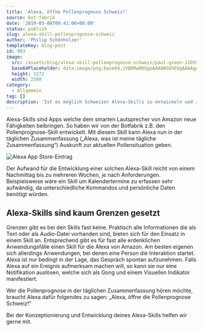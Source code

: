 ```yaml
---
title: 'Alexa, öffne Pollenprognose Schweiz!'
source: bot-fabrik
date: '2019-03-08T09:41:06+00:00'
status: publish
slug: alexa-skill-pollenprognose-schweiz
author: 'Philip Schönholzer'
templateKey: blog-post
id: 903
image:
  src: /assets/blog/alexa-skill-pollenprognose-schweiz/paul-green-120592-unsplash.jpg
  base64Placeholder: data:image/png;base64,iVBORw0KGgoAAAANSUhEUgAAAAgAAAAECAIAAAA8r+mnAAAACXBIWXMAAAsTAAALEwEAmpwYAAAAb0lEQVR4nAFkAJv/APj9/vTYX5laACEAACcAAJpsAP35zPn7/gD7/f/47azcpACBTABiNgDJnAD178r7/P4A6Nut////3tiLx6wAtpEAdnUze4Va9/j3AIpxAO3ioZuaIJGEAEdSAh8kAGlsAOPfvyAgNljhiDuRAAAAAElFTkSuQmCC
  height: 1272
  width: 2560
category:
  - Allgemein
tag: []
description: 'Ist es möglich Schweizer Alexa-Skills zu entwickeln und zu publizieren? Was sind die Chancen von lokalen Skills?'
---
```


Alexa-Skills sind Apps welche dem smarten Lautsprecher von Amazon neue Fähigkeiten beibringen. So haben wir von der Botfabrik z.B. den Pollenprognose-Skill entwickelt. Mit diesem Skill kann Alexa nun in der täglichen Zusammenfassung („Alexa, was ist meine tägliche Zusammenfassung“) Auskunft zur aktuellen Pollensituation geben.

![Alexa App Store-Eintrag](Screenshot-2019-03-05-at-17.50.01.png)

Der Aufwand für die Entwicklung einer solchen Alexa-Skill reicht von einem Nachmittag bis zu mehreren Wochen, je nach Anforderungen. Beispielsweise wäre ein Skill um Kalendertermine zu erfassen sehr aufwändig, da unterschiedliche Kommandos und persönliche Daten benötigt würden.

## Alexa-Skills sind kaum Grenzen gesetzt

Grenzen gibt es bei den Skills fast keine. Praktisch alle Informationen die als Text oder als Audio-Datei vorhanden sind, bieten sich für den Einsatz in einem Skill an. Entsprechend gibt es für fast alle erdenklichen Anwendungsfälle einen Skill für die Alexa von Amazon. Am besten eigenen sich allerdings Anwendungen, bei denen eine Person die Interaktion startet. Alexa ist nur bedingt in der Lage, das Gespräch spontan aufzunehmen. Falls Alexa auf ein Ereignis aufmerksam machen will, so kann sie nur eine Notifikation auslösen, welche sich als Gong und einem Visuellen Indikator manifestiert.

Wer die Pollenprognose in der täglichen Zusammenfassung hören möchte, braucht Alexa dafür folgendes zu sagen: „Alexa, öffne die Pollenprognose Schweiz!“

Bei der Konzeptionierung und Entwicklung deines Alexa-Skills helfen wir gerne mit.
